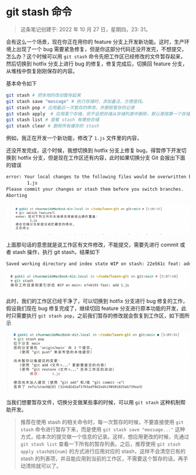 # git stash 命令

> 这条笔记创建于: 2022 年 10 月 27 日，星期四，23: 31。

会有这么一个场景，现在你正在用你的 feature 分支上开发新功能。这时，生产环境上出现了一个 bug 需要紧急修复，但是你这部分代码还没开发完，不想提交，怎么办？这个时候可以用 `git stash` 命令先把工作区已经修改的文件暂存起来，然后切换到 hotfix 分支上进行 bug 的修复，修复完成后，切换回 feature 分支，从堆栈中恢复刚刚保存的内容。

基本命令如下

```sh
git stash # 把本地的改动暂存起来
git stash save "message" # 执行存储时，添加备注，方便查找。
git stash pop # 应用最近一次暂存的修改，并删除暂存的记录
git stash apply  # 应用某个存储，但不会把存储从存储列表中删除，默认使用第一个存储，即 stash@{0}，如果要使用其他个，git stash apply stash@{$num}
git stash list # 查看 stash 有哪些存储
git stash clear # 删除所有缓存的 stash
```

例如，我正在开发一个新功能，修改了 `1.js` 文件里的内容，

还没开发完成，这个时候，我想切换到 hotfix 分支上修复 bug，得暂停下开发切换到 hotfix 分支，但是现在工作区还有内容，此时如果切换分支 Git 会报出下面的错误

```sh
error: Your local changes to the following files would be overwritten by checkout:
        1.js
Please commit your changes or stash them before you switch branches.
Aborting
```

![](https://raw.githubusercontent.com/chuenwei0129/my-picgo-repo/master/terminal/SCR-20220403-74s.png)

上面那句话的意思就是说工作区有文件修改，不能提交，需要先进行 commit 或者 stash 操作，执行 git stash，结果如下

```sh
Saved working directory and index state WIP on stash: 22e561c feat: add 1.js
```

![](https://raw.githubusercontent.com/chuenwei0129/my-picgo-repo/master/terminal/SCR-20220403-76d.png)

此时，我们的工作区已经干净了，可以切换到 hotfix 分支进行 bug 修复的工作，假设我们现在 bug 修复完成了，继续切回 feature 分支进行原本功能的开发，此时只需要执行 `git stash pop`，之前我们暂存的修改就会恢复到工作区，如下图所示

![](https://raw.githubusercontent.com/chuenwei0129/my-picgo-repo/master/terminal/SCR-20220403-776.png)

当我们想要暂存文件，切换分支做某些事的时候，可以用 `git stash` 这种机制帮助开发。

> 推荐在使用 stash 的相关命令时，每一次暂存的时候，不要直接使用 `git stash` 命令进行暂存下来，而是使用 `git stash save "message..."` 这种方式，给本次的提交做一个信息的记录。这样，想应用更改的时候，先通过 `git stash list` 查看一下所有的暂存列表。之后，推荐使用 `git stash apply stash@${num}` 的方式进行应用对应的 stash，这样不会清空已有的 stash 的列表项，并且能应用到当前的工作区，不需要这个暂存的话，再手动清除就可以了。

